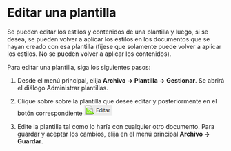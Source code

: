 
# Editar una plantilla

Se pueden editar los estilos y contenidos de una plantilla y luego, si se desea, se pueden volver a aplicar los estilos en los documentos que se hayan creado con esa plantilla (fíjese que solamente puede volver a aplicar los estilos. No se pueden volver a aplicar los contenidos).

Para editar una plantilla, siga los siguientes pasos:

1. Desde el menú principal, elija **Archivo → Plantilla → Gestionar**. Se abrirá el diálogo Administrar plantillas.

1. Clique sobre sobre la plantilla que desee editar y posteriormente en el botón correspondiente  ![](https://raw.githubusercontent.com/catedu/libreOffice-la-suite-ofimatica-libre/master/img/Seleccion_221.png)
2. Edite la plantilla tal como lo haría con cualquier otro documento. Para guardar y aceptar los cambios, elija en el menú principal **Archivo → Guardar**.

